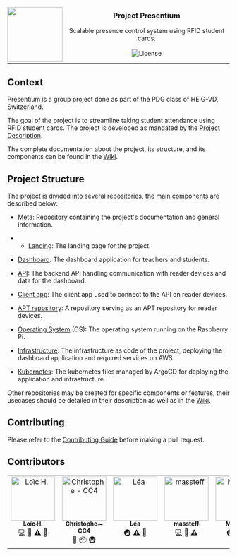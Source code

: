<p>
<img align="left" width="125" height="125" src="https://avatars.githubusercontent.com/u/174350723?s=200&v=4">
<h3 align="center">
  Project Presentium
</h3>

<p align="center">
  Scalable presence control system using RFID student cards.
  <br/><br/>
  <img src="https://img.shields.io/badge/license-MIT-darkgreen" alt="License" />
</p>
</p>

---

## Context

Presentium is a group project done as part of the PDG class of HEIG-VD, Switzerland. 

The goal of the project is to streamline taking student attendance using RFID student cards.
The project is developed as mandated by the [Project Description](https://github.com/presentium/meta/wiki/Project-Description).

The complete documentation about the project, its structure, and its components can be found in the [Wiki][meta-wiki].

## Project Structure

The project is divided into several repositories, the main components are described below:

- [Meta][repo-meta]: Repository containing the project's documentation and general information.
- - [Landing][repo-landing]: The landing page for the project.

- [Dashboard][repo-dashboard]: The dashboard application for teachers and students.
- [API][repo-api]: The backend API handling communication with reader devices and data for the dashboard.

- [Client app][repo-client-app]: The client app used to connect to the API on reader devices.
- [APT repository][repo-deb]: A repository serving as an APT repository for reader devices.
- [Operating System][repo-os] (OS): The operating system running on the Raspberry Pi.

- [Infrastructure][repo-infra]: The infrastructure as code of the project, deploying the dashboard application and required services on AWS.
- [Kubernetes][repo-k8s]: The kubernetes files managed by ArgoCD for deploying the application and infrastructure.


Other repositories may be created for specific components or features, their usecases should be detailed in their description as well as in the [Wiki][meta-wiki].

## Contributing

Please refer to the [Contributing Guide][contributing] before making a pull request.

## Contributors

<!-- ALL-CONTRIBUTORS-LIST:START - Do not remove or modify this section -->
<!-- prettier-ignore-start -->
<!-- markdownlint-disable -->
<table>
  <tbody>
    <tr>
      <td align="center" valign="top" width="14.28%"><a href="https://github.com/Lutonite"><img src="https://avatars.githubusercontent.com/u/21953109?v=4?s=100" width="100px;" alt="Loïc H."/><br /><sub><b>Loïc H.</b></sub></a><br /><a href="https://github.com/presentium/app/commits?author=Lutonite" title="Code">💻</a> <a href="https://github.com/presentium/app/commits?author=Lutonite" title="Documentation">📖</a> <a href="https://github.com/presentium/app/commits?author=Lutonite" title="Tests">⚠️</a> <a href="https://github.com/presentium/app/pulls?q=is%3Apr+reviewed-by%3ALutonite" title="Reviewed Pull Requests">👀</a></td>
      <td align="center" valign="top" width="14.28%"><a href="https://github.com/DACC4"><img src="https://avatars.githubusercontent.com/u/46499354?v=4?s=100" width="100px;" alt="Christophe - CC4"/><br /><sub><b>Christophe - CC4</b></sub></a><br /><a href="#tool-DACC4" title="Tools">🔧</a> <a href="#platform-DACC4" title="Packaging/porting to new platform">📦</a> <a href="#infra-DACC4" title="Infrastructure (Hosting, Build-Tools, etc)">🚇</a></td>
      <td align="center" valign="top" width="14.28%"><a href="https://github.com/spiritclaw"><img src="https://avatars.githubusercontent.com/u/46258367?v=4?s=100" width="100px;" alt="Léa"/><br /><sub><b>Léa</b></sub></a><br /><a href="#infra-spiritclaw" title="Infrastructure (Hosting, Build-Tools, etc)">🚇</a> <a href="https://github.com/presentium/app/commits?author=spiritclaw" title="Tests">⚠️</a> <a href="#tool-spiritclaw" title="Tools">🔧</a></td>
      <td align="center" valign="top" width="14.28%"><a href="https://github.com/massteff"><img src="https://avatars.githubusercontent.com/u/42839432?v=4?s=100" width="100px;" alt="massteff"/><br /><sub><b>massteff</b></sub></a><br /><a href="https://github.com/presentium/app/commits?author=massteff" title="Code">💻</a> <a href="https://github.com/presentium/app/commits?author=massteff" title="Documentation">📖</a> <a href="https://github.com/presentium/app/commits?author=massteff" title="Tests">⚠️</a></td>
      <td align="center" valign="top" width="14.28%"><a href="https://github.com/Mystere98"><img src="https://avatars.githubusercontent.com/u/38164068?v=4?s=100" width="100px;" alt="Mystere"/><br /><sub><b>Mystere</b></sub></a><br /><a href="#infra-Mystere98" title="Infrastructure (Hosting, Build-Tools, etc)">🚇</a> <a href="#security-Mystere98" title="Security">🛡️</a> <a href="#tool-Mystere98" title="Tools">🔧</a></td>
    </tr>
  </tbody>
</table>

<!-- markdownlint-restore -->
<!-- prettier-ignore-end -->

<!-- ALL-CONTRIBUTORS-LIST:END -->

[repo-meta]: https://github.com/presentium/meta
[repo-dashboard]: https://github.com/presentium/dashboard
[repo-api]: https://github.com/presentium/api
[repo-infra]: https://github.com/presentium/infrastructure
[repo-os]: https://github.com/presentium/os
[repo-landing]: https://github.com/presentium/landing
[repo-client-app]: https://github.com/presentium/rpi-client-app
[repo-deb]: https://github.com/presentium/deb
[repo-k8s]: https://github.com/presentium/kubernetes

[meta-wiki]: https://github.com/presentium/meta/wiki

[contributing]: https://github.com/presentium/meta/blob/main/CONTRIBUTING.md
[bill-of-specs]: https://github.com/presentium/meta/wiki/Cahier-des-charges
